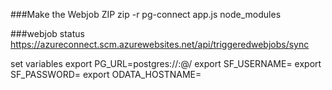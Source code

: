 

###Make the Webjob ZIP
zip -r pg-connect app.js node_modules



###webjob status
https://azureconnect.scm.azurewebsites.net/api/triggeredwebjobs/sync


set variables
export PG_URL=postgres://<user>:<password>@<host>/<db>
export SF_USERNAME=<sfuser>
export SF_PASSWORD=<sfpass>
export ODATA_HOSTNAME=<deployed host>
